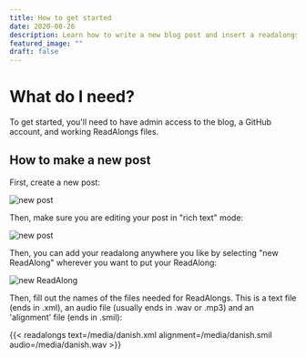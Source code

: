 ```yaml
---
title: How to get started
date: 2020-08-26
description: Learn how to write a new blog post and insert a readalongs widget.
featured_image: ""
draft: false
---
```

# What do I need?

To get started, you'll need to have admin access to the blog, a GitHub account, and working ReadAlongs files.

## How to make a new post

First, create a new post:

![new post](/media/new-post.png)

Then, make sure you are editing your post in "rich text" mode:

![new post](/media/richtext-mode.png)

Then, you can add your readalong anywhere you like by selecting "new ReadAlong" wherever you want to put your ReadAlong:

![new ReadAlong](/media/new-ra.png)

Then, fill out the names of the files needed for ReadAlongs. This is a text file (ends in .xml), an audio file (usually ends in .wav or .mp3) and an 'alignment' file (ends in .smil):

{{< readalongs text=/media/danish.xml alignment=/media/danish.smil audio=/media/danish.wav >}}